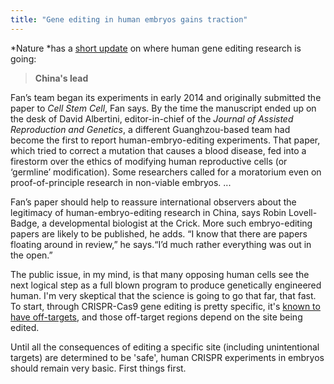 ```yaml
---
title: "Gene editing in human embryos gains traction"
---
```


*Nature *has a [short update](http://www.nature.com/cr/journal/v24/n8/full/cr201487a.html) on where human gene editing research is going:

> <b>China's lead</b>

Fan’s team began its experiments in early 2014 and originally submitted the paper to *Cell Stem Cell*, Fan says. By the time the manuscript ended up on the desk of David Albertini, editor-in-chief of the *Journal of Assisted Reproduction and Genetics*, a different Guanghzou-based team had become the first to report human-embryo-editing experiments. That paper, which tried to correct a mutation that causes a blood disease, fed into a firestorm over the ethics of modifying human reproductive cells (or ‘germline’ modification). Some researchers called for a moratorium even on proof-of-principle research in non-viable embryos. ...

Fan’s paper should help to reassure international observers about the legitimacy of human-embryo-editing research in China, says Robin Lovell-Badge, a developmental biologist at the Crick. More such embryo-editing papers are likely to be published, he adds. “I know that there are papers floating around in review,” he says.“I’d much rather everything was out in the open.”

The public issue, in my mind, is that many opposing human cells see the next logical step as a full blown program to produce genetically engineered human. I'm very skeptical that the science is going to go that far, that fast. To start, through CRISPR-Cas9 gene editing is pretty specific, it's [known to have off-targets](http://www.nature.com/cr/journal/v24/n8/full/cr201487a.html), and those off-target regions depend on the site being edited.

Until all the consequences of editing a specific site (including unintentional targets) are determined to be 'safe', human CRISPR experiments in embryos should remain very basic. First things first.

